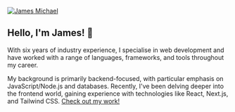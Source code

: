 [![James Michael](https://mexhjsdibsoshbepazwt.supabase.co/storage/v1/object/public/portfolio25//jm-portfolio25.png)](https://jamesmichael.dev)

## Hello, I'm James! 👋

With six years of industry experience, I specialise in web development and have worked with a range of languages, frameworks, and tools throughout my career.

My background is primarily backend-focused, with particular emphasis on JavaScript/Node.js and databases. Recently, I've been delving deeper into the frontend world, gaining experience with technologies like React, Next.js, and Tailwind CSS. [Check out my work!](https://jamesmichael.dev)

